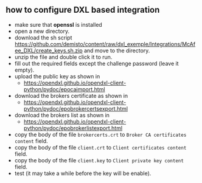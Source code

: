 ## how to configure DXL based integration
- make sure that **openssl** is installed
- open a new directory.
- download the sh script https://github.com/demisto/content/raw/dxl_exemple/Integrations/McAfee_DXL/create_keys.sh.zip and move to the directory.
- unzip the file and double click it to run.
- fill out the required fields except the challenge password (leave it empty).
- upload the public key as shown in
    - https://opendxl.github.io/opendxl-client-python/pydoc/epocaimport.html
- download the brokers certificate as shown in
    - https://opendxl.github.io/opendxl-client-python/pydoc/epobrokercertsexport.html
- download the brokers list as shown in
    - https://opendxl.github.io/opendxl-client-python/pydoc/epobrokerlistexport.html
- copy the body of the file `brokercerts.crt` to `Broker CA certificates content` field.
- copy the body of the file `client.crt` to `Client certificates content` field.
- copy the body of the file `client.key` to `Client private key content` field.
- test (it may take a while before the key will be enable).
